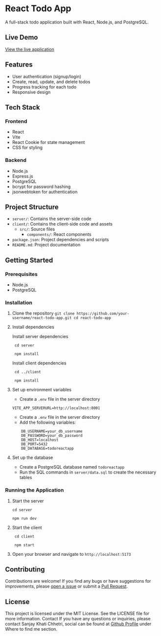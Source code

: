 # React Todo App

A full-stack todo application built with React, Node.js, and PostgreSQL.

## Live Demo

[View the live application](https://todo-react-app-client.vercel.app/)

## Features

- User authentication (signup/login)
- Create, read, update, and delete todos
- Progress tracking for each todo
- Responsive design

## Tech Stack

### Frontend

- React
- Vite
- React Cookie for state management
- CSS for styling

### Backend

- Node.js
- Express.js
- PostgreSQL
- bcrypt for password hashing
- jsonwebtoken for authentication

## Project Structure

- `server/`: Contains the server-side code
- `client/`: Contains the client-side code and assets
  - `src/`: Source files
    - `components/`: React components
- `package.json`: Project dependencies and scripts
- `README.md`: Project documentation

## Getting Started

### Prerequisites

- Node.js
- PostgreSQL

### Installation

1. Clone the repository
   `git clone https://github.com/your-username/react-todo-app.git
cd react-todo-app`

2. Install dependencies

   Install server dependencies

   ` cd server`

   ` npm install`

   Install client dependencies

   ` cd ../client`

   ` npm install`

3. Set up environment variables

   - Create a `.env` file in the server directory

   ```.env
   VITE_APP_SERVERURL=http://localhost:8001
   ```

   - Create a `.env` file in the server directory
   - Add the following variables:

   ```
       DB_USERNAME=your_db_username
       DB_PASSWORD=your_db_password
       DB_HOST=localhost
       DB_PORT=5432
       DB_DATABASE=todoreactapp
   ```

4. Set up the database

   - Create a PostgreSQL database named `todoreactapp`
   - Run the SQL commands in `server/data.sql` to create the necessary tables

### Running the Application

1. Start the server

   `cd server`

   `npm run dev`

2. Start the client

   ` cd client`

   ` npm start`

3. Open your browser and navigate to `http://localhost:5173`

## Contributing

Contributions are welcome! If you find any bugs or have suggestions for improvements, please [open a issue](https://github.com/SanjayKhatiChhetri/TodoReactApp/issues) or submit a [Pull Request](https://github.com/SanjayKhatiChhetri/TodoReactApp/pulls).

## License

This project is licensed under the MIT License. See the LICENSE file for more information. Contact If you have any questions or inquiries, please contact Sanjay Khati Chhetri, social can be found at [Github Profile](https://github.com/SanjayKhatiChhetri) under Where to find me section.
